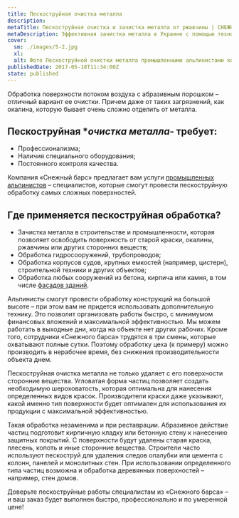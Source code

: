 ```yaml
---
title: Пескоструйная очистка металла
description: 
metaTitle: Пескоструйная очистка и зачистка металла от ржавчины | СНЕЖНЫЙ БАРС
metaDescription: Эффективная зачистка металла в Украине с помощью технологии пескоструйной очистки ☎+38 (096)555-30-92 от компании Снежный Барс
cover:
  sm: ./images/5-2.jpg
  xl: 
  alt: Фото Пескоструйной очистки металла промышленными альпинистами компании "Снежный Барс"
publishedDate: 2017-05-18T11:34:00Z
state: published    
---
```

Обработка поверхности потоком воздуха с абразивным порошком – отличный вариант ее очистки. Причем даже от таких загрязнений, как окалина, которую бывает очень сложно отделить от металла.

## Пескоструйная **очистка металла*- требует:

- Профессионализма;
- Наличия специального оборудования;
- Постоянного контроля качества.

Компания «Снежный барс» предлагает вам услуги [промышленных альпинистов](/ru/) – специалистов, которые смогут провести пескоструйную обработку самых сложных поверхностей.

## Где применяется пескоструйная обработка?

- Зачистка металла в строительстве и промышленности, которая позволяет освободить поверхность от старой краски, окалины, ржавчины или других сторонних веществ;
- Обработка гидросооружений, трубопроводов;
- Обработка корпусов судов, крупных емкостей (например, цистерн), строительной техники и других объектов;
- Обработка любых сооружений из бетона, кирпича или камня, в том числе [фасадов зданий](/pokraska-fasadov-i-zhelezobetonnyx-konstrukcij/ru/).

Альпинисты смогут провести обработку конструкций на большой высоте – при этом вам не придется использовать дополнительную технику. Это позволит организовать работы быстро, с минимумом финансовых вложений и максимальной эффективностью. Мы можем работать в выходные дни, когда на объекте нет других рабочих. Кроме того, сотрудники «Снежного барса» трудятся в три смены, которые охватывают полные сутки. Поэтому обработку цеха (к примеру) можно производить в нерабочее время, без снижения производительности объекта днем.

Пескоструйная очистка металла не только удаляет с его поверхности сторонние вещества. Угловатая форма частиц позволяет создать необходимую шероховатость, которая оптимальна для нанесения определенных видов красок. Производители краски даже указывают, какой именно тип поверхности будет оптимален для использования их продукции с максимальной эффективностью.

Такая обработка незаменима и при реставрации. Абразивное действие частиц подготовит кирпичную кладку или бетонную стену к нанесению защитных покрытий. С поверхности будут удалены старая краска, плесень, копоть и иные сторонние вещества. Строители часто используют пескоструй для удаления следов опалубки или цемента с колонн, панелей и монолитных стен. При использовании определенного типа частиц возможна и обработка деревянных поверхностей – например, стен домов.

Доверьте пескоструйные работы специалистам из «Снежного барса» – и ваш заказ будет выполнен быстро, профессионально и по умеренной цене!
